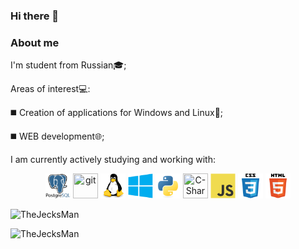 ### Hi there 👋

<!--
**TheJecksMan/TheJecksMan** is a ✨ _special_ ✨ repository because its `README.md` (this file) appears on your GitHub profile.-->
### About me

I'm student from Russian🎓;

Areas of interest:computer::

:black_medium_square: Creation of applications for Windows and Linux:dvd:;

:black_medium_square: WEB development:globe_with_meridians:;

I am currently actively studying and working with:
<p align="center"">
<img src="https://raw.githubusercontent.com/devicons/devicon/master/icons/postgresql/postgresql-original-wordmark.svg" title="postgresql" width="40" height="40"/>
<img src="https://www.vectorlogo.zone/logos/git-scm/git-scm-icon.svg" title="git" width="40" height="40"/>
<img src="https://raw.githubusercontent.com/devicons/devicon/master/icons/linux/linux-original.svg" title="linux" width="40" height="40"/>
<img src="https://raw.githubusercontent.com/devicons/devicon/master/icons/windows8/windows8-original.svg" title="windows" width="40" height="40"/>
<img src="https://raw.githubusercontent.com/devicons/devicon/master/icons/python/python-original.svg" title="python" width="40" height="40"/>
<img src="https://raw.githubusercontent.com/jmnote/z-icons/master/svg/csharp.svg" title="C-Sharp" width="40" height="40"/>
<img src="https://raw.githubusercontent.com/devicons/devicon/master/icons/javascript/javascript-original.svg" title="javascript" width="40" height="40"/>
<img src="https://raw.githubusercontent.com/devicons/devicon/master/icons/css3/css3-original-wordmark.svg" title="css3" width="40" height="40"/>
<img src="https://raw.githubusercontent.com/devicons/devicon/master/icons/html5/html5-original-wordmark.svg" title="html5" width="40" height="40"/>                               
</p>

<p align="left">
<img src="https://github-readme-stats.vercel.app/api/top-langs/?username=TheJecksMan&layout=compact&hide=html" title="TheJecksMan"/>
</p>


<p align="left">
<img src="https://github-readme-stats.vercel.app/api?username=TheJecksMan&count_private=true&theme=dark" title="TheJecksMan"/>
</p>
